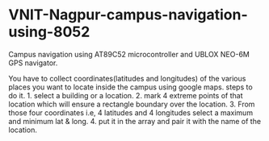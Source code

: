 # VNIT-Nagpur-campus-navigation-using-8052

Campus navigation using AT89C52 microcontroller and UBLOX NEO-6M GPS navigator.

You have to collect coordinates(latitudes and longitudes) of the various places you want to locate inside the campus using google maps.
steps to do it.
    1. select a building or a location.
    2. mark 4 extreme points of that location which will ensure a rectangle boundary over the location.
    3. From those four coordinates i.e, 4 latitudes and 4 longitudes select a maximum and minimum lat & long.
    4. put it in the array and pair it with the name of the location.
